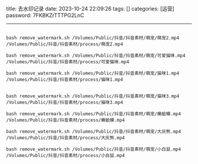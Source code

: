 title: 去水印记录 
date: 2023-10-24 22:09:26 
tags: []
categories: [运营]
password: 7FKBKZrTTTPG2LnC

---
 <!--more-->


 ```

bash remove_watermark.sh /Volumes/Public/抖音/抖音素材/萌宠/萌宠2.mp4 /Volumes/Public/抖音/抖音素材/process/萌宠2.mp4

bash remove_watermark.sh /Volumes/Public/抖音/抖音素材/萌宠/可爱猫咪.mp4 /Volumes/Public/抖音/抖音素材/process/可爱猫咪.mp4

bash remove_watermark.sh /Volumes/Public/抖音/抖音素材/萌宠/猫咪1.mp4 /Volumes/Public/抖音/抖音素材/process/猫咪1.mp4


bash remove_watermark.sh /Volumes/Public/抖音/抖音素材/萌宠/猫咪3.mp4  /Volumes/Public/抖音/抖音素材/process/猫咪3.mp4

bash remove_watermark.sh /Volumes/Public/抖音/抖音素材/萌宠/癞蛤蟆.mp4  /Volumes/Public/抖音/抖音素材/process/癞蛤蟆.mp4

bash remove_watermark.sh /Volumes/Public/抖音/抖音素材/萌宠/大灰熊.mp4  /Volumes/Public/抖音/抖音素材/process/大灰熊.mp4

bash remove_watermark.sh /Volumes/Public/抖音/抖音素材/萌宠/小白鼠.mp4  /Volumes/Public/抖音/抖音素材/process/小白鼠.mp4

 ```


 